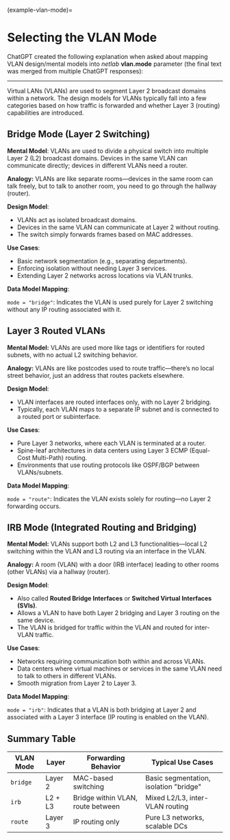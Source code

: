 (example-vlan-mode)=
# Selecting the VLAN Mode

ChatGPT created the following explanation when asked about mapping VLAN design/mental models into _netlab_ **vlan.mode** parameter (the final text was merged from multiple ChatGPT responses):

---

Virtual LANs (VLANs) are used to segment Layer 2 broadcast domains within a network. The design models for VLANs typically fall into a few categories based on how traffic is forwarded and whether Layer 3 (routing) capabilities are introduced.

## Bridge Mode (Layer 2 Switching)

**Mental Model**: VLANs are used to divide a physical switch into multiple Layer 2 (L2) broadcast domains. Devices in the same VLAN can communicate directly; devices in different VLANs need a router.

**Analogy:** VLANs are like separate rooms—devices in the same room can talk freely, but to talk to another room, you need to go through the hallway (router).

**Design Model**:

* VLANs act as isolated broadcast domains.
* Devices in the same VLAN can communicate at Layer 2 without routing.
* The switch simply forwards frames based on MAC addresses.

**Use Cases**:

* Basic network segmentation (e.g., separating departments).
* Enforcing isolation without needing Layer 3 services.
* Extending Layer 2 networks across locations via VLAN trunks.

**Data Model Mapping**:

`mode = "bridge"`: Indicates the VLAN is used purely for Layer 2 switching without any IP routing associated with it.

## Layer 3 Routed VLANs

**Mental Model:** VLANs are used more like tags or identifiers for routed subnets, with no actual L2 switching behavior.

**Analogy:** VLANs are like postcodes used to route traffic—there’s no local street behavior, just an address that routes packets elsewhere.

**Design Model**:

* VLAN interfaces are routed interfaces only, with no Layer 2 bridging.
* Typically, each VLAN maps to a separate IP subnet and is connected to a routed port or subinterface.

**Use Cases**:

* Pure Layer 3 networks, where each VLAN is terminated at a router.
* Spine-leaf architectures in data centers using Layer 3 ECMP (Equal-Cost Multi-Path) routing.
* Environments that use routing protocols like OSPF/BGP between VLANs/subnets.

**Data Model Mapping**:

`mode = "route"`: Indicates the VLAN exists solely for routing—no Layer 2 forwarding occurs.

## IRB Mode (Integrated Routing and Bridging)

**Mental Model:** VLANs support both L2 and L3 functionalities—local L2 switching within the VLAN and L3 routing via an interface in the VLAN.

**Analogy:** A room (VLAN) with a door (IRB interface) leading to other rooms (other VLANs) via a hallway (router).

**Design Model**:

-   Also called **Routed Bridge Interfaces** or **Switched Virtual Interfaces (SVIs)**.
-   Allows a VLAN to have both Layer 2 bridging and Layer 3 routing on the same device.
-   The VLAN is bridged for traffic within the VLAN and routed for inter-VLAN traffic.

**Use Cases**:

-   Networks requiring communication both within and across VLANs.
-   Data centers where virtual machines or services in the same VLAN need to talk to others in different VLANs.
-   Smooth migration from Layer 2 to Layer 3.

**Data Model Mapping**:

`mode = "irb"`: Indicates that a VLAN is both bridging at Layer 2 and associated with a Layer 3 interface (IP routing is enabled on the VLAN).

## Summary Table

| VLAN Mode	| Layer	| Forwarding Behavior	| Typical Use Cases	|
|-----------|-------|---------------------|-------------------|
| `bridge`  | Layer 2	| MAC-based switching	| Basic segmentation, isolation	"bridge" |
| `irb`     | L2 + L3	| Bridge within VLAN, route between	| Mixed L2/L3, inter-VLAN routing |
| `route`   | Layer 3	| IP routing only	| Pure L3 networks, scalable DCs |
